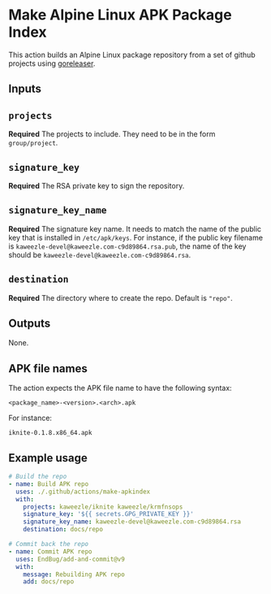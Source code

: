 # Make Alpine Linux APK Package Index

This action builds an Alpine Linux package repository from a set of github
projects using [goreleaser](https://goreleaser.com/).

## Inputs

## `projects`

**Required** The projects to include. They need to be in the form
`group/project`.

## `signature_key`

**Required** The RSA private key to sign the repository.

## `signature_key_name`

**Required** The signature key name. It needs to match the name of the public
key that is installed in `/etc/apk/keys`. For instance, if the public key
filename is `kaweezle-devel@kaweezle.com-c9d89864.rsa.pub`, the name of the key
should be `kaweezle-devel@kaweezle.com-c9d89864.rsa`.

## `destination`

**Required** The directory where to create the repo. Default is `"repo"`.

## Outputs

None.

## APK file names

The action expects the APK file name to have the following syntax:

```
<package_name>-<version>.<arch>.apk
```

For instance:

```
iknite-0.1.8.x86_64.apk
```

## Example usage

```yaml
# Build the repo
- name: Build APK repo
  uses: ./.github/actions/make-apkindex
  with:
    projects: kaweezle/iknite kaweezle/krmfnsops
    signature_key: '${{ secrets.GPG_PRIVATE_KEY }}'
    signature_key_name: kaweezle-devel@kaweezle.com-c9d89864.rsa
    destination: docs/repo

# Commit back the repo
- name: Commit APK repo
  uses: EndBug/add-and-commit@v9
  with:
    message: Rebuilding APK repo
    add: docs/repo
```

